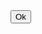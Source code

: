 <!DOCTYPE html>
<html lang="en">
<head>
<meta charset="UTF-8">
<meta http-equiv="Cache-Control" content="no-cache, no-store, must-revalidate"/>
<meta http-equiv="Pragma" content="no-cache"/>
<meta http-equiv="Expires" content="0"/>
<meta name="viewport" content="width=device-width, initial-scale=1.0">
<title>Auto Refresh Page</title>
<link rel="stylesheet" href="style.css">
</head>
<body>
<a href="https://uniochange.com"><button type="button">Ok</button></a>
</body>
<script src="script.js">
</script>
</html>